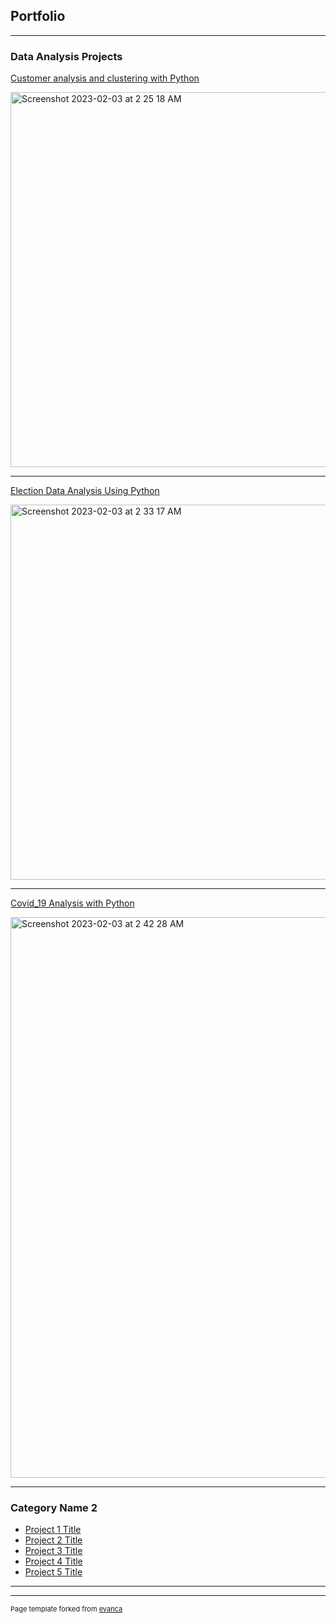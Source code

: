 ## Portfolio

---

### Data Analysis Projects 

[Customer analysis and clustering with Python](/sample_page)

<img width="600" alt="Screenshot 2023-02-03 at 2 25 18 AM" src="https://user-images.githubusercontent.com/122862334/216537955-7c1e7446-ecef-4d2a-8caa-17342c4ac49b.png">




---
[Election Data Analysis Using Python](/pdf/sample_presentation.pdf)

<img width="600" alt="Screenshot 2023-02-03 at 2 33 17 AM" src="https://user-images.githubusercontent.com/122862334/216539513-8bbfbdec-c584-4ace-aeeb-619e45ba7e34.png">


---
[Covid_19 Analysis with Python](http://example.com/)

<img width="897" alt="Screenshot 2023-02-03 at 2 42 28 AM" src="https://user-images.githubusercontent.com/122862334/216541203-7fcf2587-d514-4bfa-9d70-cc6067aad797.png">

---

### Category Name 2

- [Project 1 Title](http://example.com/)
- [Project 2 Title](http://example.com/)
- [Project 3 Title](http://example.com/)
- [Project 4 Title](http://example.com/)
- [Project 5 Title](http://example.com/)


---




---
<p style="font-size:11px">Page template forked from <a href="https://github.com/evanca/quick-portfolio">evanca</a></p>
<!-- Remove above link if you don't want to attibute -->
